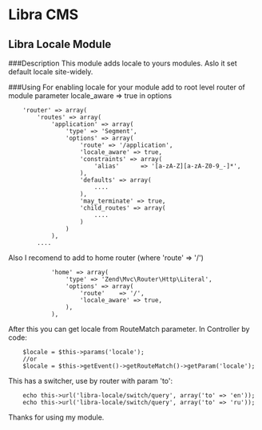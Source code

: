 Libra CMS
================================

Libra Locale Module
--------------------------------

###Description
This module adds locale to yours modules. Aslo it set default locale site-widely.

###Using
For enabling locale for your module add to root level router of module parameter locale_aware => true in options
~~~
    'router' => array(
        'routes' => array(
            'application' => array(
                'type' => 'Segment',
                'options' => array(
                    'route' => '/application',
                    'locale_aware' => true,
                    'constraints' => array(
                        'alias'      => '[a-zA-Z][a-zA-Z0-9_-]*',
                    ),
                    'defaults' => array(
                        ....
                    ),
                    'may_terminate' => true,
                    'child_routes' => array(
                        ....
                    )
                )
            ),
        ....
~~~
Also I recomend to add to home router (where 'route' => '/')
~~~
            'home' => array(
                'type' => 'Zend\Mvc\Router\Http\Literal',
                'options' => array(
                    'route'    => '/',
                    'locale_aware' => true,
                ),
            ),

~~~
After this you can get locale from RouteMatch parameter. In Controller by code:
~~~
    $locale = $this->params('locale');
    //or
    $locale = $this->getEvent()->getRouteMatch()->getParam('locale');
~~~

This has a switcher, use by router with param 'to':
~~~
    echo this->url('libra-locale/switch/query', array('to' => 'en'));
    echo this->url('libra-locale/switch/query', array('to' => 'ru'));
~~~

Thanks for using my module.